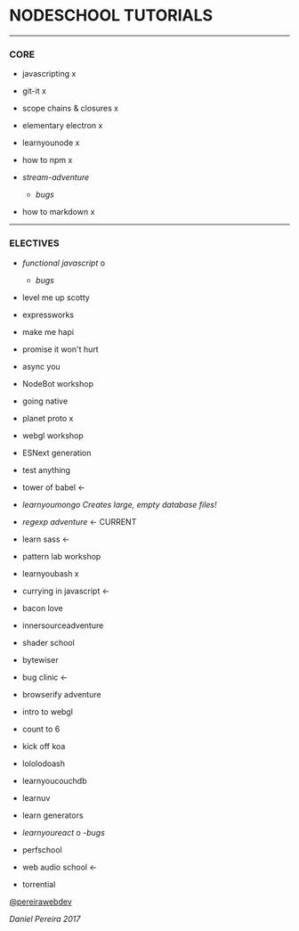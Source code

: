 # NODESCHOOL TUTORIALS
---

### CORE

  - javascripting x
  - git-it x
  - scope chains & closures x
  - elementary electron x
  - learnyounode x
  - how to npm x

  - _*stream-adventure*_
    - *bugs*

  - how to markdown x
---

### ELECTIVES

  - *functional javascript* o
    - *bugs*

  - level me up scotty
  - expressworks
  - make me hapi
  - promise it won't hurt
  - async you
  - NodeBot workshop
  - going native
  - planet proto x
  - webgl workshop
  - ESNext generation
  - test anything
  - tower of babel <-

  - *learnyoumongo*
    _*Creates large, empty database files!*_

  - _*regexp adventure*_ <- CURRENT

  - learn sass <-
  - pattern lab workshop
  - learnyoubash x
  - currying in javascript <-
  - bacon love
  - innersourceadventure
  - shader school
  - bytewiser
  - bug clinic <-
  - browserify adventure
  - intro to webgl
  - count to 6
  - kick off koa
  - lololodoash
  - learnyoucouchdb
  - learnuv
  - learn generators

  - *learnyoureact* o
    -*bugs*

  - perfschool
  - web audio school <-
  - torrential

[@pereirawebdev](https://twitter.com/pereirawebdev)

_*Daniel Pereira 2017*_
